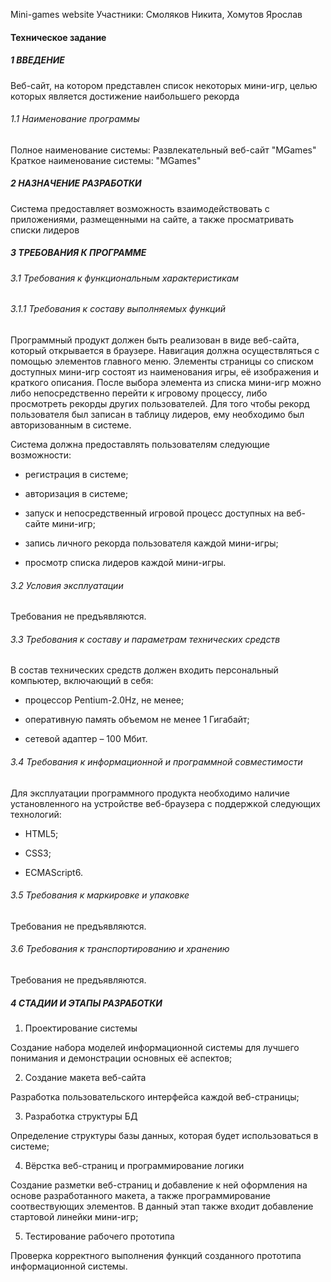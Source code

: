 Mini-games website
Участники: Смоляков Никита, Хомутов Ярослав

#### Техническое задание

##### 1 ВВЕДЕНИЕ 

Веб-сайт, на котором представлен список некоторых мини-игр, целью которых является достижение наибольшего рекорда

###### 1.1 Наименование программы

Полное наименование системы: Развлекательный веб-сайт "MGames"
Краткое наименование системы: "MGames"

##### 2 НАЗНАЧЕНИЕ РАЗРАБОТКИ 

Система предоставляет возможность взаимодействовать с приложениями, размещенными на сайте, а также просматривать списки лидеров

##### 3 ТРЕБОВАНИЯ К ПРОГРАММЕ 

###### 3.1 Требования к функциональным характеристикам

###### 3.1.1 Требования к составу выполняемых функций 

Программный продукт должен быть реализован в виде веб-сайта, который открывается в браузере. Навигация должна осуществляться с помощью элементов главного меню. Элементы страницы со списком доступных мини-игр состоят из наименования игры, её изображения и краткого описания. После выбора элемента из списка мини-игр можно либо непосредственно перейти к игровому процессу, либо просмотреть рекорды других пользователей. Для того чтобы рекорд пользователя был записан в таблицу лидеров, ему необходимо был авторизованным в системе.

Система должна предоставлять пользователям следующие возможности:

  - регистрация в системе;
  
  - авторизация в системе;
  
  - запуск и непосредственный игровой процесс доступных на веб-сайте мини-игр;
  
  - запись личного рекорда пользователя каждой мини-игры;
  
  - просмотр списка лидеров каждой мини-игры.

###### 3.2 Условия эксплуатации 

Требования не предъявляются.

###### 3.3 Требования к составу и параметрам технических средств 

В состав технических средств должен входить персональный компьютер, включающий в себя:

  - процессор Pentium-2.0Hz, не менее;

  - оперативную память объемом не менее 1 Гигабайт;

  - сетевой адаптер – 100 Мбит.

###### 3.4 Требования к информационной и программной совместимости 

Для эксплуатации программного продукта необходимо наличие установленного на устройстве веб-браузера с поддержкой следующих технологий:

  - HTML5;

  - CSS3;

  - ECMAScript6.

###### 3.5 Требования к маркировке и упаковке 

Требования не предъявляются.

###### 3.6 Требования к транспортированию и хранению 

Требования не предъявляются.

##### 4 СТАДИИ И ЭТАПЫ РАЗРАБОТКИ 

1. Проектирование системы

Создание набора моделей информационной системы для лучшего понимания и демонстрации основных её аспектов;

2. Создание макета веб-сайта

Разработка пользовательского интерфейса каждой веб-страницы;

3. Разработка структуры БД

Определение структуры базы данных, которая будет использоваться в системе;

4. Вёрстка веб-страниц и программирование логики

Создание разметки веб-страниц и добавление к ней оформления на основе разработанного макета, а также программирование соотвествующих элементов. В данный этап также входит добавление стартовой линейки мини-игр;

5. Тестирование рабочего прототипа

Проверка корректного выполнения функций созданного прототипа информационной системы.
